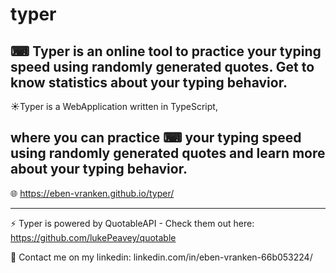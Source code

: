 # typer
⌨ Typer is an online tool to practice your typing speed using randomly generated quotes. Get to know statistics about your typing behavior.
----------------------------

☀️Typer is a WebApplication written in TypeScript,

where you can practice ⌨ your typing speed using randomly generated quotes and learn more
about your typing behavior.
----------------------------

🌐 https://eben-vranken.github.io/typer/

----------------------------

⚡ Typer is powered by QuotableAPI - Check them out here: https://github.com/lukePeavey/quotable

📝 Contact me on my linkedin: linkedin.com/in/eben-vranken-66b053224/
